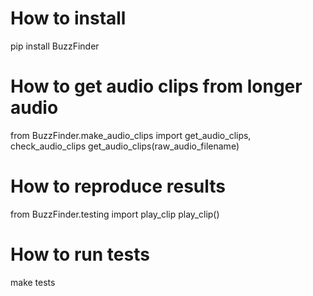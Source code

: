 # How to install
pip install BuzzFinder

# How to get audio clips from longer audio
from BuzzFinder.make_audio_clips import get_audio_clips, check_audio_clips
get_audio_clips(raw_audio_filename)

# How to reproduce results
from BuzzFinder.testing import play_clip
play_clip()

# How to run tests
make tests

